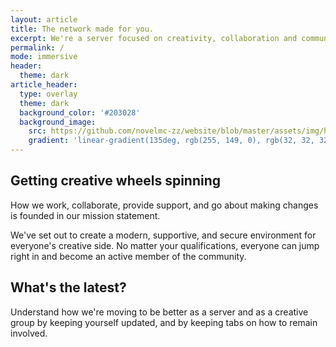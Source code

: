 ```yaml
---
layout: article
title: The network made for you.
excerpt: We're a server focused on creativity, collaboration and community.
permalink: /
mode: immersive
header:
  theme: dark
article_header:
  type: overlay
  theme: dark
  background_color: '#203028'
  background_image:
    src: https://github.com/novelmc-zz/website/blob/master/assets/img/hero/4R2kvopvIy.png?raw=true
    gradient: 'linear-gradient(135deg, rgb(255, 149, 0), rgb(32, 32, 32))'
---
```


## Getting creative wheels spinning
How we work, collaborate, provide support, and go about making changes is founded in our mission statement.

We've set out to create a modern, supportive, and secure environment for everyone's creative side. No matter your qualifications, everyone can jump right in and become an active member of the community.

## What's the latest?
Understand how we're moving to be better as a server and as a creative group by keeping yourself updated, and by keeping tabs on how to remain involved.
